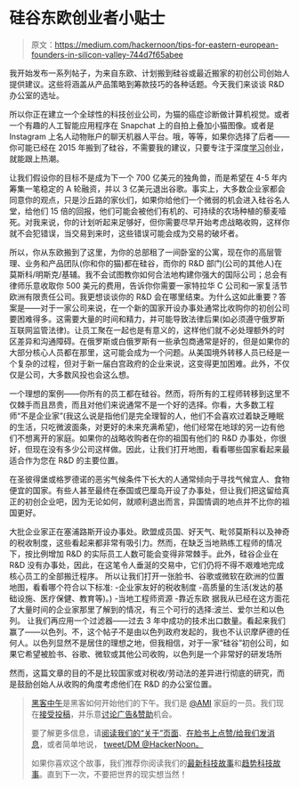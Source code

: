 # 硅谷东欧创业者小贴士

> 原文：<https://medium.com/hackernoon/tips-for-eastern-european-founders-in-silicon-valley-744d7f65abee>

我开始发布一系列帖子，为来自东欧、计划搬到硅谷或最近搬家的初创公司创始人提供建议。这些将涵盖从产品策略到筹款技巧的各种话题。今天我们来谈谈 R&D 办公室的选址。

所以你正在建立一个全球性的科技创业公司，为猫的癌症诊断做计算机视觉。或者一个有趣的人工智能应用程序在 Snapchat 上的自拍上叠加小猫图像。或者是 Instagram 上名人动物账户的聊天机器人平台。哦，等等，如果你选择了后者——你可能已经在 2015 年搬到了硅谷，不需要我的建议，只要专注于深度[学习](https://hackernoon.com/tagged/learning)创业，就能跟上热潮。

让我们假设你的目标不是成为下一个 700 亿美元的独角兽，而是希望在 4-5 年内筹集一笔稳定的 A 轮融资，并以 3 亿美元退出谷歌。事实上，大多数企业家都会同意你的观点，只是沙丘路的家伙们，如果你给他们一个微弱的机会进入硅谷名人堂，给他们 15 倍的回报，他们可能会被他们有机的、可持续的农场种植的藜麦噎死。对我来说，你的计划听起来足够好，但你需要尽早开始考虑战略收购，这样你就不会犯错误，当交易到来时，这些错误可能会成为交易的破坏者。

所以，你从东欧搬到了这里，为你的总部租了一间卧室的公寓，现在你的高层管理、业务和产品团队(你和你的猫)都在硅谷，而你的 R&D 部门(公司的其他人)在莫斯科/明斯克/基辅。我不会试图教你如何合法地构建你强大的国际公司；总会有律师乐意收取你 500 美元的费用，告诉你你需要一家特拉华 C 公司和一家复活节欧洲有限责任公司。我更想谈谈你的 R&D 会在哪里结束。为什么这如此重要？答案是——对于一家公司来说，在一个新的国家开设办事处通常比收购你的初创公司要困难得多。这需要大量的时间和精力，并可能导致法律后果(如必须遵守俄罗斯互联网监管法律)。让员工聚在一起也是有意义的，这样他们就不必处理额外的时区差异和沟通障碍。在俄罗斯或白俄罗斯有一些承包商通常是好的，但是如果你的大部分核心人员都在那里，这可能会成为一个问题。从美国境外转移人员已经是一个复杂的过程，但对于新一届白宫政府的企业来说，这变得更加困难。此外，不仅仅是公司，大多数风投也会这么想。

一个理想的案例——你所有的员工都在硅谷。然而，将所有的工程师转移到这里不仅棘手而且昂贵，而且对他们来说通常不是一个好的选择。你看，大多数工程师“不是企业家”(我这么说是指他们是完全理智的人，他们不会喜欢过着缺乏睡眠的生活，只吃微波面条，对更好的未来充满希望)，他们经常在地球的另一边有他们不想离开的家庭。如果你的战略收购者在你的祖国有他们的 R&D 办事处，你很好，但现在没有多少公司这样做。因此，让我们打开地图，看看哪些国家看起来最适合作为您在 R&D 的主要位置。

在圣彼得堡或格罗德诺的恶劣气候条件下长大的人通常倾向于寻找气候宜人、食物便宜的国家。有些人甚至最终在泰国或巴厘岛开设了办事处，但让我们把这留给真正的初创企业吧，因为无论如何，就顺利退出而言，异国情调的地点并不比你的祖国更好。

大批企业家正在塞浦路斯开设办事处。欧盟成员国、好天气、毗邻莫斯科以及神奇的税收制度，这些看起来都非常有吸引力。然而，在缺乏当地熟练工程师的情况下，按比例增加 R&D 的实际员工人数可能会变得非常棘手。此外，硅谷企业在 R&D 没有办事处，因此，在这笔令人垂涎的交易中，它们仍将不得不艰难地完成核心员工的全部搬迁程序。
所以让我们打开一张脸书、谷歌或微软在欧洲的位置地图，看看哪个符合以下标准:
-企业家友好的税收制度
-高质量的生活(发达的基础设施、医疗保健、教育等)。)
-当地工程师资源
-靠近东欧
据我从已经在这方面花了大量时间的企业家那里了解到的情况，有三个可行的选择:波兰、爱尔兰和以色列。
让我们再应用一个过滤器——过去 3 年中成功的技术出口数量。看起来我们赢了——以色列。不，这个帖子不是由以色列政府发起的，我也不认识摩萨德的任何人。以色列显然不是居住的理想之地，但我相信，对于一家“硅谷”初创公司，如果它希望被脸书、谷歌、微软或其他公司收购，以色列是一个非常好的研发场所

然而，这篇文章的目的不是比较国家或对税收/劳动法的差异进行彻底的研究，而是鼓励创始人从收购的角度考虑他们在 R&D 的办公室位置。

> [黑客中午](http://bit.ly/Hackernoon)是黑客如何开始他们的下午。我们是 [@AMI](http://bit.ly/atAMIatAMI) 家庭的一员。我们现在[接受投稿](http://bit.ly/hackernoonsubmission)，并乐意[讨论广告&赞助](mailto:partners@amipublications.com)机会。
> 
> 要了解更多信息，请[阅读我们的“关于”页面](https://goo.gl/4ofytp)、[在脸书上点赞/给我们发消息](http://bit.ly/HackernoonFB)，或者简单地说， [tweet/DM @HackerNoon。](https://goo.gl/k7XYbx)
> 
> 如果你喜欢这个故事，我们推荐你阅读我们的[最新科技故事](http://bit.ly/hackernoonlatestt)和[趋势科技故事](https://hackernoon.com/trending)。直到下一次，不要把世界的现实想当然！